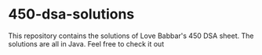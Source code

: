 # 450-dsa-solutions
This repository contains the solutions of Love Babbar's 450 DSA sheet. The solutions are all in Java. Feel free to check it out
